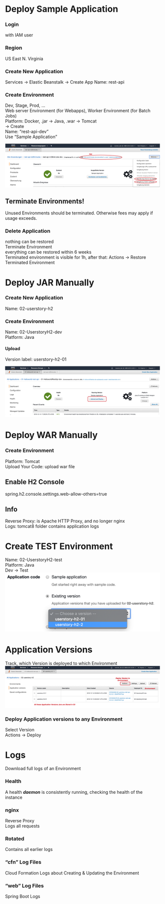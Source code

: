 # Deploy Sample Application

### Login 
with IAM user

### Region
US East N. Virginia

### Create New Application
Services -> Elastic Beanstalk
-> Create App
Name: rest-api

### Create Environment
Dev, Stage, Prod, …  
Web server Environment (for Webapps), Worker Environment (for Batch Jobs)  
Platform: Docker, .jar -> Java, .war -> Tomcat  
-> Create  
Name: “rest-api-dev”  
Use “Sample Application”

![alt](img/sample-app.png)

## Terminate Environments!
Unused Environments should be terminated. Otherwise fees may apply if usage exceeds.

### Delete Application
nothing can be restored  
Terminate Environment  
everything can be restored within 6 weeks  
Terminated environment is visible for 1h, after that:
Actions -> Restore Terminated Environment


# Deploy JAR Manually

### Create New Application
Name: 02-userstory-h2

### Create Environment
Name: 02-UserstoryH2-dev  
Platform: Java

#### Upload  
Version label: userstory-h2-01

![alt](img/upload-JAR.png)


# Deploy WAR Manually

### Create Environment
Platform: Tomcat  
Upload Your Code: upload war file  

## Enable H2 Console
spring.h2.console.settings.web-allow-others=true  

## Info
Reverse Proxy: is Apache HTTP Proxy, and no longer nginx  
Logs: tomcat8 folder contains application logs


# Create TEST Environment
Name: 02-UserstoryH2-test  
Platform: Java  
Dev -> Test
![alt](img/create-TEST-environment.png)


# Application Versions
Track, which Version is deployed to which Environment
![alt](img/app-versions.png)

### Deploy Application versions to any Environment
Select Version  
Actions -> Deploy


# Logs
Download full logs of an Environment

### Health
A health ***daemon*** is consistently running, checking the health of the instance

### nginx
Reverse Proxy  
Logs all requests

### Rotated
Contains all earlier logs

### “cfn” Log Files
Cloud Formation Logs about Creating & Updating the Environment

### “web” Log Files 
Spring Boot Logs